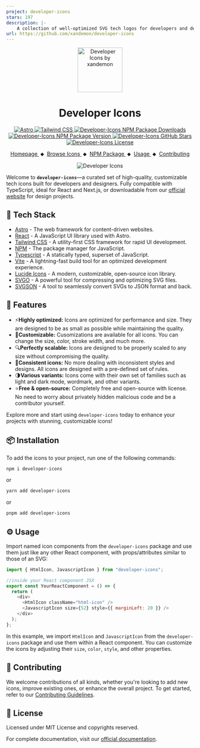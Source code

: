 ```yaml
---
project: developer-icons
stars: 197
description: |-
    A collection of well-optimized SVG tech logos for developers and designers—customizable, scalable, and free.
url: https://github.com/xandemon/developer-icons
---
```


<div align="center">
  <a href="https://xandemon.github.io/developer-icons" target="_blank">
    <img src="public/logo.png" alt="Developer Icons by xandemon" height="120" />
  </a>
  <h1>Developer Icons</h1>
</div>

<div align="center">
  <a href="https://astro.build/" target="_blank">
    <img src="https://img.shields.io/badge/Astro-333333?logo=astro&logoColor=BC52EE" alt="Astro">
  </a>
  <a href="https://tailwindcss.com/" target="_blank">
  <img src="https://img.shields.io/badge/Tailwind_CSS-333?logo=tailwindcss&logoColor=06B6D4&style=flat" alt="Tailwind CSS">
  </a>
  <a href="https://www.npmjs.com/package/developer-icons" target="_blank">
    <img src="https://img.shields.io/npm/dy/developer-icons?logo=npm&logoColor=CB3837&label=Downloads&labelColor=333&color=148ACF&style=flat" alt="Developer-Icons NPM Package Downloads">
  </a>
  <a href="https://github.com/xandemon/developer-icons/releases" target="_blank">
    <img src="https://img.shields.io/npm/v/developer-icons?logo=github&logoColor=fff&label=Release&labelColor=333&color=148ACF&style=flat" alt="Developer-Icons NPM Package Version">
  </a>
  <a href="https://github.com/xandemon/developer-icons/stargazers" target="_blank">
    <img src="https://img.shields.io/github/stars/xandemon/developer-icons?logo=github&logoColor=fff&label=Stars&labelColor=333&color=FFD700&style=flat" alt="Developer-Icons GitHub Stars">
  </a>
  <a href="https://github.com/xandemon/developer-icons/blob/main/LICENSE" target="_blank">
    <img src="https://img.shields.io/github/license/xandemon/developer-icons?logo=github&logoColor=fff&label=License&labelColor=333&color=3EC508&style=flat" alt="Developer-Icons License">
  </a>
</div>

<p align="center">
  <a href="https://xandemon.github.io/developer-icons/">
    Homepage
  </a>
  <span>&nbsp;⬥&nbsp;</span>
  <a href="https://xandemon.github.io/developer-icons/icons/All">
    Browse Icons
  </a>
  <span>&nbsp;⬥&nbsp;</span>
  <a href="https://www.npmjs.com/package/developer-icons">
    NPM Package
  </a>
  <span>&nbsp;⬥&nbsp;</span>
  <a href="https://xandemon.github.io/developer-icons/docs/usageGuide/">
    Usage
  </a>
  <span>&nbsp;⬥&nbsp;</span>
  <a href="https://xandemon.github.io/developer-icons/docs/contributing/">
    Contributing
  </a>
</p>

<p align="center">
  <img src="public/cover-image.png" alt="Developer Icons" />
</p>

Welcome to **`developer-icons`**—a curated set of high-quality, customizable tech icons built for developers and designers. Fully compatible with TypeScript, ideal for React and Next.js, or downloadable from our [official website](https://xandemon.github.io/developer-icons/icons/All "Developer Icons Website") for design projects.

## 🚀 Tech Stack

- [Astro](https://astro.build/) - The web framework for content-driven websites.
- [React](https://reactjs.org/) - A JavaScript UI library used with Astro.
- [Tailwind CSS](https://tailwindcss.com/) - A utility-first CSS framework for rapid UI development.
- [NPM](https://www.npmjs.com/) - The package manager for JavaScript.
- [Typescript](https://www.typescriptlang.org/) - A statically typed, superset of JavaScript.
- [Vite](https://vitejs.dev/) - A lightning-fast build tool for an optimized development experience.
- [Lucide Icons](https://lucide.dev/) - A modern, customizable, open-source icon library.
- [SVGO](https://github.com/svg/svgo) - A powerful tool for compressing and optimizing SVG files.
- [SVGSON](https://github.com/svgson/svgson) - A tool to seamlessly convert SVGs to JSON format and back.

## 🌟 Features

- ⚡**Highly optimized:** Icons are optimized for performance and size. They are designed to be as small as possible while maintaining the quality.
- 🎨**Customizable:** Cusomizations are available for all icons. You can change the size, color, stroke width, and much more.
- 🔍**Perfectly scalable:** Icons are designed to be properly scaled to any size without compromising the quality.
- 🔄**Consistent icons:** No more dealing with inconsistent styles and designs. All icons are designed with a pre-defined set of rules.
- 🌗**Various variants:** Icons come with their own set of families such as light and dark mode, wordmark, and other variants.
- ⭐**Free & open-source:** Completely free and open-source with license. No need to worry about privately hidden malicious code and be a contributor yourself.

Explore more and start using `developer-icons` today to enhance your projects with stunning, customizable icons!

## 📦 Installation

To add the icons to your project, run one of the following commands:

```bash
npm i developer-icons
```

or

```bash
yarn add developer-icons
```

or

```bash
pnpm add developer-icons
```

## ⚙️ Usage

Import named icon components from the `developer-icons` package and use them just like any other React component, with props/attributes similar to those of an SVG:

```javascript
import { HtmlIcon, JavascriptIcon } from "developer-icons";

//inside your React component JSX
export const YourReactComponent = () => {
  return (
    <div>
      <HtmlIcon className="html-icon" />
      <JavascriptIcon size={52} style={{ marginLeft: 20 }} />
    </div>
  );
};
```

In this example, we import `HtmlIcon` and `JavascriptIcon` from the `developer-icons` package and use them within a React component. You can customize the icons by adjusting their `size`, `color`, `style`, and other properties.

## 🤝 Contributing

We welcome contributions of all kinds, whether you're looking to add new icons, improve existing ones, or enhance the overall project. To get started, refer to our [Contributing Guidelines](https://xandemon.github.io/developer-icons/docs/contributing).

## 📜 License

Licensed under MIT License and copyrights reserved.

For complete documentation, visit our [official documentation](https://xandemon.github.io/developer-icons/docs).

